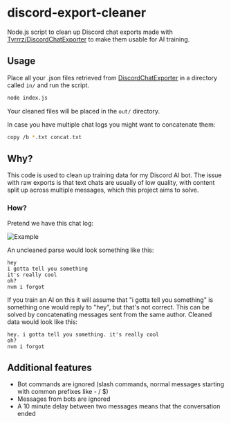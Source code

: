 # discord-export-cleaner
Node.js script to clean up Discord chat exports made with [Tyrrrz/DiscordChatExporter](https://github.com/Tyrrrz/DiscordChatExporter) to make them usable for AI training. 

## Usage
Place all your .json files retrieved from [DiscordChatExporter](https://github.com/Tyrrrz/DiscordChatExporter) in a directory called `in/` and run the script.

```bash
node index.js
```

Your cleaned files will be placed in the `out/` directory.

In case you have multiple chat logs you might want to concatenate them:
```bash
copy /b *.txt concat.txt
```

## Why?
This code is used to clean up training data for my Discord AI bot. The issue with raw exports is that text chats are usually of low quality, with content split up across multiple messages, which this project aims to solve.

### How?

Pretend we have this chat log:

![Example](https://i.imgur.com/6ZbIVRI.png)

An uncleaned parse would look something like this:

```
hey
i gotta tell you something
it's really cool
oh?
nvm i forgot
```

If you train an AI on this it will assume that "i gotta tell you something" is something one would reply to "hey", but that's not correct. This can be solved by concatenating messages sent from the same author. Cleaned data would look like this:

```
hey. i gotta tell you something. it's really cool
oh?
nvm i forgot
```

## Additional features

- Bot commands are ignored (slash commands, normal messages starting with common prefixes like - / $)
- Messages from bots are ignored
- A 10 minute delay between two messages means that the conversation ended